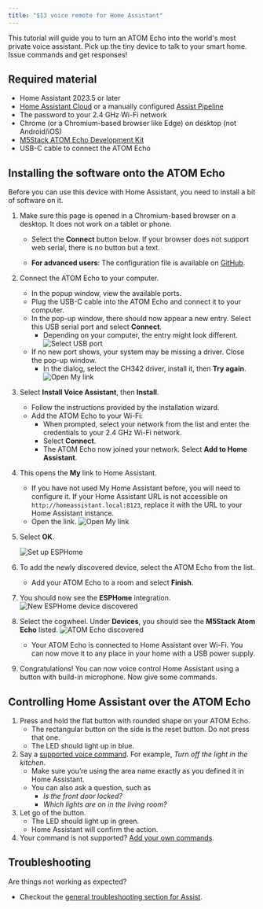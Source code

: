 ```yaml
---
title: "$13 voice remote for Home Assistant"
---
```


This tutorial will guide you to turn an ATOM Echo into the
world's most private voice assistant. Pick up the tiny device to talk to
your smart home. Issue commands and get responses!

<lite-youtube videoid="w6QxGdxVMJs" videotitle="$13 voice remote for Home Assistant
"></lite-youtube>

## Required material

* Home Assistant 2023.5 or later
* [Home Assistant Cloud](https://www.nabucasa.com) or a manually configured [Assist Pipeline](/voice_control/voice_remote_local_assistant)
* The password to your 2.4&nbsp;GHz Wi-Fi network
* Chrome (or a Chromium-based browser like Edge) on desktop (not Android/iOS) 
* [M5Stack ATOM Echo Development Kit](https://shop.m5stack.com/products/atom-echo-smart-speaker-dev-kit?ref=NabuCasa)
* USB-C cable to connect the ATOM Echo



## Installing the software onto the ATOM Echo

Before you can use this device with Home Assistant, you need to install a bit of software on it.

1. Make sure this page is opened in a Chromium-based browser on a desktop. It does not work on a tablet or phone.
   * Select the **Connect** button below. If your browser does not support web serial, there is no button but a text.

      <script type="module" src="https://unpkg.com/esp-web-tools@9/dist/web/install-button.js?module"></script>
      <esp-web-install-button manifest="https://firmware.esphome.io/voice-assistant/m5stack-atom-echo/manifest.json"></esp-web-install-button>
   * **For advanced users**: The configuration file is available on [GitHub](https://github.com/esphome/media-players/blob/main/m5stack-atom-echo.yaml).

1. Connect the ATOM Echo to your computer.
   * In the popup window, view the available ports.
   * Plug the USB-C cable into the ATOM Echo and connect it to your computer.
   * In the pop-up window, there should now appear a new entry. Select this USB serial port and select **Connect**.
     * Depending on your computer, the entry might look different.
   ![Select USB port](/images/assist/esp32-atom-flash-select-port.png)
   * If no new port shows, your system may be missing a driver. Close the pop-up window.
     * In the dialog, select the CH342 driver, install it, then **Try again**.
   ![Open My link](/images/assist/esp32-atom-flash-no-port.png)
1. Select **Install Voice Assistant**, then **Install**.
     * Follow the instructions provided by the installation wizard.
     * Add the ATOM Echo to your Wi-Fi:
       * When prompted, select your network from the list and enter the credentials to your 2.4&nbsp;GHz Wi-Fi network.
       * Select **Connect**.
       * The ATOM Echo now joined your network. Select **Add to Home Assistant**.
1. This opens the **My** link to Home Assistant. 
   * If you have not used My Home Assistant before, you will need to configure it. If your Home Assistant URL is not accessible on `http://homeassistant.local:8123`, replace it with the URL to your Home Assistant instance.
   * Open the link.
   ![Open My link](/images/assist/esp32-atom-flash-06.png)
1. Select **OK**. 
   
   ![Set up ESPHome](/images/assist/esp32-atom-flash-07.png)
1. To add the newly discovered device, select the ATOM Echo from the list.
   * Add your ATOM Echo to a room and select **Finish**. 
1. You should now see the **ESPHome** integration.
   ![New ESPHome device discovered](/images/assist/m5stack-atom-echo-discovered-33.png)
1. Select the cogwheel. Under **Devices**, you should see the **M5Stack Atom Echo** listed.
   ![ATOM Echo discovered](/images/assist/m5stack-atom-echo-discovered-new-03.png)
   * Your ATOM Echo is connected to Home Assistant over Wi-Fi. You can now move it to any place in your home with a USB power supply. 
1. Congratulations! You can now voice control Home Assistant using a button with build-in microphone. Now give some commands.

## Controlling Home Assistant over the ATOM Echo

1. Press and hold the flat button with rounded shape on your ATOM Echo.
   * The rectangular button on the side is the reset button. Do not press that one.
   * The LED should light up in blue.
1. Say a [supported voice command](/voice_control/builtin_sentences/). For example, *Turn off the light in the kitchen*.   
      * Make sure you’re using the area name exactly as you defined it in Home Assistant.
      * You can also ask a question, such as
          * *Is the front door locked?*
          * *Which lights are on in the living room?*
1. Let go of the button.
   * The LED should light up in green.
   * Home Assistant will confirm the action.
1. Your command is not supported? [Add your own commands](/integrations/conversation/).

## Troubleshooting

Are things not working as expected?

* Checkout the [general troubleshooting section for Assist](/voice_control/troubleshooting/).